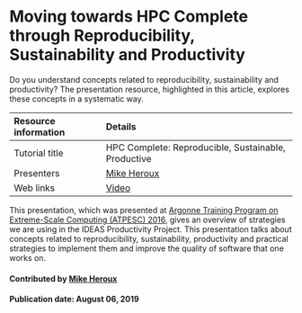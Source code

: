 # Moving towards HPC Complete through Reproducibility, Sustainability and Productivity

Do you understand concepts related to reproducibility, sustainability and productivity? The presentation resource, highlighted in this article, explores these concepts in a systematic way.

Resource information | Details 
:--- | :--- 
Tutorial title  | HPC Complete: Reproducible, Sustainable, Productive 
Presenters | [Mike Heroux](https://github.com/maherou)
Web links | [Video](https://www.youtube.com/watch?v=B_wOVepa_WU&list=PLGj2a3KTwhRb6LNVucPkwdpzg9OHd8jli&index=35) 

This presentation, which was presented at [Argonne Training Program on Extreme-Scale Computing (ATPESC) 2016](https://extremecomputingtraining.anl.gov/archive/atpesc-2016/ "ATPESC 2016 Homepage"), gives an overview of strategies we are using in the IDEAS Productivity Project. This presentation talks about concepts related to reproducibility, sustainability, productivity and practical strategies to implement them and improve the quality of software that one works on.

#### Contributed by [Mike Heroux](https://github.com/maherou)

#### Publication date: August 06, 2019

<!---
Publish: no
Categories: collaboration, reliability
Topics: strategies for more effective teams, testing
Keywords: advice, strategy, team, reproducibility, productivity, sustainability
Tags: training, video
Level: 2
Prerequisites: defaults
Aggregate: none
--->

